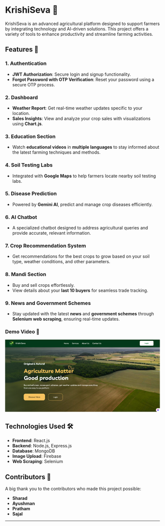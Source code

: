 # KrishiSeva 🌾  

KrishiSeva is an advanced agricultural platform designed to support farmers by integrating technology and AI-driven solutions. This project offers a variety of tools to enhance productivity and streamline farming activities.  

## Features 🚀  

### 1. Authentication  
- **JWT Authorization**: Secure login and signup functionality.  
- **Forgot Password with OTP Verification**: Reset your password using a secure OTP process.  

### 2. Dashboard  
- **Weather Report**: Get real-time weather updates specific to your location.  
- **Sales Insights**: View and analyze your crop sales with visualizations using **Chart.js**.  

### 3. Education Section  
- Watch **educational videos** in **multiple languages** to stay informed about the latest farming techniques and methods.  

### 4. Soil Testing Labs  
- Integrated with **Google Maps** to help farmers locate nearby soil testing labs.  

### 5. Disease Prediction  
- Powered by **Gemini AI**, predict and manage crop diseases efficiently.  

### 6. AI Chatbot  
- A specialized chatbot designed to address agricultural queries and provide accurate, relevant information.  

### 7. Crop Recommendation System  
- Get recommendations for the best crops to grow based on your soil type, weather conditions, and other parameters.  

### 8. Mandi Section  
- Buy and sell crops effortlessly.  
- View details about your **last 10 buyers** for seamless trade tracking.  

### 9. News and Government Schemes  
- Stay updated with the latest **news** and **government schemes** through **Selenium web scraping**, ensuring real-time updates.  
 
### Demo Video 🎥  
[![KrishiSeva Demo](/backend/utils/Screenshot%202024-12-17%20003107.png)](https://youtu.be/C-0z3uda0-s)  

## Technologies Used 🛠️  
- **Frontend**: React.js  
- **Backend**: Node.js, Express.js  
- **Database**: MongoDB  
- **Image Upload**: Firebase  
- **Web Scraping**: Selenium  

## Contributors 👥  
A big thank you to the contributors who made this project possible:  
- **Sharad**  
- **Ayushman**  
- **Pratham**  
- **Sajal**  

---
